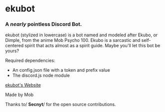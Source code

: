 # ekubot
### A *nearly* pointless Discord Bot.
ekubot (stylized in lowercase) is a bot named and modeled after Ekubo, or Dimple, from the anime Mob Psycho 100. Ekubo is a sarcastic and self-centered spirit that acts almost as a spirit guide. Maybe you'll let this bot be yours?

Required dependencies:

- An config.json file with a token and prefix value
- The discord.js node module

[ekubot's Website](https://mobomega.github.io/ekubot/)

Made by Mob

Thanks to/
**Secnyt**/
for the open source contributions.

